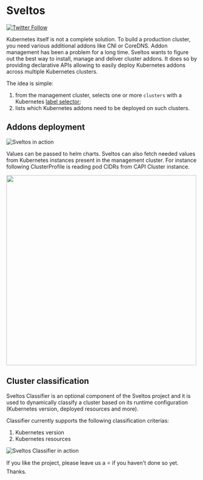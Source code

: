# Sveltos

[![Twitter Follow](https://img.shields.io/twitter/follow/projectsveltos?style=social)](https://twitter.com/projectsveltos)

Kubernetes itself is not a complete solution. To build a production cluster, you need various additional addons like CNI or CoreDNS. 
Addon management has been a problem for a long time. Sveltos wants to figure out the best way to install, manage and deliver cluster addons. 
It does so by providing declarative APIs allowing to easily deploy Kubernetes addons across multiple Kubernetes clusters.

The idea is simple:
1. from the management cluster, selects one or more `clusters` with a Kubernetes [label selector](https://kubernetes.io/docs/concepts/overview/working-with-objects/labels/#label-selectors);
2. lists which Kubernetes addons need to be deployed on such clusters.

## Addons deployment

![Sveltos in action](https://github.com/projectsveltos/sveltos-manager/blob/main/doc/sveltos.png)

Values can be passed to helm charts. Sveltos can also fetch needed values from Kubernetes instances present in the management cluster.
For instance following ClusterProfile is reading pod CIDRs from CAPI Cluster instance.

<img src="https://raw.githubusercontent.com/projectsveltos/.github/main/docs/sveltos_calico.png" width="500">

## Cluster classification

Sveltos Classifier is an optional component of the Sveltos project and it is used to dynamically classify a cluster based on its runtime configuration (Kubernetes version, deployed resources and more).

Classifier currently supports the following classification criterias:
1. Kubernetes version
2. Kubernetes resources

![Sveltos Classifier in action](https://github.com/projectsveltos/demos/blob/main/classifier/classifier.gif)

If you like the project, please leave us a ⭐ if you haven't done so yet. Thanks.
